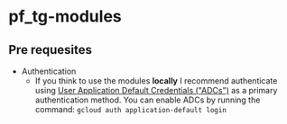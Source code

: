 # pf_tg-modules

## Pre requesites
- Authentication
    - If you think to use the modules **locally** I recommend authenticate using [User Application Default Credentials ("ADCs")](https://cloud.google.com/sdk/gcloud/reference/auth/application-default) as a primary authentication method. You can enable ADCs by running the command: `gcloud auth application-default login`

